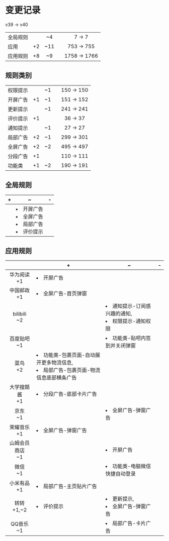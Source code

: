 # 变更记录

v39 -> v40

||||||
|-|:-:|:-:|:-:|:-:|
|全局规则||~4||7 -> 7|
|应用|+2|~11||753 -> 755|
|应用规则|+8|~9||1758 -> 1766|

## 规则类别

||||||
|-|:-:|:-:|:-:|:-:|
|权限提示||~1||150 -> 150|
|开屏广告|+1|~1||151 -> 152|
|更新提示||~1||241 -> 241|
|评价提示|+1|||36 -> 37|
|通知提示||~1||27 -> 27|
|局部广告|+2|~1||299 -> 301|
|全屏广告|+2|~2||495 -> 497|
|分段广告|+1|||110 -> 111|
|功能类|+1|~2||190 -> 191|

## 全局规则

|+|~|-|
|-|-|-|
||<li>开屏广告<li>全屏广告<li>局部广告<li>评价提示||

## 应用规则

||+|~|-|
|:-:|-|-|-|
|华为阅读<br>+1|<li>开屏广告|||
|中国邮政<br>+1|<li>全屏广告-首页弹窗|||
|bilibili<br>~2||<li>通知提示-订阅感兴趣的通知,<li>权限提示-通知权限||
|百度贴吧<br>~1||<li>功能类-贴吧内签到并关闭弹窗||
|菜鸟<br>+2|<li>功能类-包裹页面-自动展开更多物流信息,<li>局部广告-包裹页面-物流信息底部横条广告|||
|大学搜题酱<br>+1|<li>分段广告-底部卡片广告|||
|京东<br>~1||<li>全屏广告-弹窗广告||
|荣耀音乐<br>+1|<li>全屏广告-弹窗广告|||
|山姆会员商店<br>~1||<li>开屏广告||
|微信<br>~1||<li>功能类-电脑微信快捷自动登录||
|小米有品<br>+1|<li>局部广告-主页贴片广告|||
|转转<br>+1,~2|<li>评价提示|<li>更新提示,<li>全屏广告-弹窗广告||
|QQ音乐<br>~1||<li>局部广告-卡片广告||

